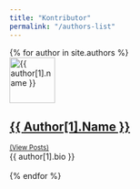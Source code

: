 ```yaml
---
title: "Kontributor"
permalink: "/authors-list"
---
```


<div class="gap-y listrecent listrecent listauthor">
    {% for author in site.authors %}
    <div class="item-author">
        <div class="pt-4 border rounded">
            <div>
                <div class="col-md-3 mb-4 mb-md-0">
                    <img alt="{{ author[1].name }}" src="{{site.url}}{{ author[1].avatar }}" class="rounded-circle" height="80" width="80"> </div>
                <div class="col-md-9">
                    <a href="{{site.url}}/author-{{ author[1].slug | slugify }}">
                        <h2 class="text-dark mb-0" style="text-transform: capitalize;"> {{ author[1].name }} </h2> </a>
                    <a href="{{site.url}}/author-{{ author[1].slug | slugify }}">
                        <small class="d-inline-block mt-1 mb-3 font-weight-normal">(View Posts)</small></a>
                    <div class="excerpt">{{ author[1].bio }}</div>
                    <div class="icon-block mt-3 d-flex justify-content-between">
                        <div>
                            <a target="_blank" href="https://twitter.com/{{ author[1].twitter }}"><i class="fa fa-twitter text-muted" aria-hidden="true"></i></a> &nbsp;
                            <a target="_blank" href="{{ author[1].site }}"><i class="fa fa-globe text-muted" aria-hidden="true"></i></a> &nbsp;
                            <a target="_blank" href="https://www.facebook.com/{{ author[1].facebook }}"><i class="fa fa-facebook text-muted" aria-hidden="true"></i></a> &nbsp;
                        </div>
                    </div>
                </div>
            </div>
        </div>
    </div>
    {% endfor %}
</div>
